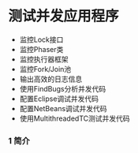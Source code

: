 测试并发应用程序
========

- 监控Lock接口
- 监控Phaser类
- 监控执行器框架
- 监控Fork/Join池
- 输出高效的日志信息
- 使用FindBugs分析并发代码
- 配置Eclipse调试并发代码
- 配置NetBeans调试并发代码
- 使用MultithreadedTC测试并发代码

### 1 简介






